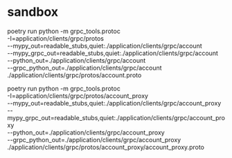 # sandbox

poetry run python -m grpc_tools.protoc \
    -I=application/clients/grpc/protos \
    --mypy_out=readable_stubs,quiet:./application/clients/grpc/account \
    --mypy_grpc_out=readable_stubs,quiet:./application/clients/grpc/account \
    --python_out=./application/clients/grpc/account \
    --grpc_python_out=./application/clients/grpc/account ./application/clients/grpc/protos/account.proto



poetry run python -m grpc_tools.protoc \
    -I=application/clients/grpc/protos/account_proxy \
    --mypy_out=readable_stubs,quiet:./application/clients/grpc/account_proxy \
    --mypy_grpc_out=readable_stubs,quiet:./application/clients/grpc/account_proxy \
    --python_out=./application/clients/grpc/account_proxy \
    --grpc_python_out=./application/clients/grpc/account_proxy ./application/clients/grpc/protos/account_proxy/account_proxy.proto